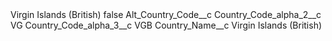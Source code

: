 <?xml version="1.0" encoding="UTF-8"?>
<CustomMetadata xmlns="http://soap.sforce.com/2006/04/metadata" xmlns:xsi="http://www.w3.org/2001/XMLSchema-instance" xmlns:xsd="http://www.w3.org/2001/XMLSchema">
    <label>Virgin Islands (British)</label>
    <protected>false</protected>
    <values>
        <field>Alt_Country_Code__c</field>
        <value xsi:nil="true"/>
    </values>
    <values>
        <field>Country_Code_alpha_2__c</field>
        <value xsi:type="xsd:string">VG</value>
    </values>
    <values>
        <field>Country_Code_alpha_3__c</field>
        <value xsi:type="xsd:string">VGB</value>
    </values>
    <values>
        <field>Country_Name__c</field>
        <value xsi:type="xsd:string">Virgin Islands (British)</value>
    </values>
</CustomMetadata>

